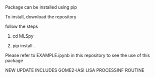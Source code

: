 Package can be installed using pip


To install, download the repository

follow the steps

1. cd MLSpy

2. pip install .

Please refer to EXAMPLE.ipynb in this repository to see the use of this package


NEW UPDATE INCLUDES GOME2-IASI LISA PROCESSINF ROUTINE
